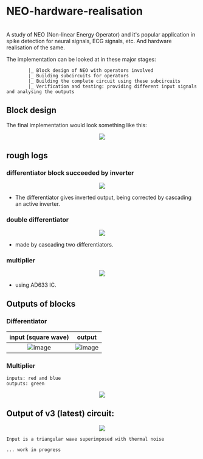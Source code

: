 # NEO-hardware-realisation
<br>
A study of NEO (Non-linear Energy Operator) and it's popular application in spike detection for neural signals, ECG signals, etc. And hardware realisation of the same.

The implementation can be looked at in these major stages:
```
        |_ Block design of NEO with operators involved 
        |_ Building subcircuits for operators
        |_ Building the complete circuit using these subcircuits
        |_ Verification and testing: providing different input signals and analysing the outputs
```     

## Block design

The final implementation would look something like this:
<br>
<p align = "center">
<img src = "https://user-images.githubusercontent.com/94699627/230158598-6b008fff-e858-4c7f-ba47-46273134c185.jpg">
</p>

## rough logs

### differentiator block succeeded by inverter
<p align = "center">
<img src = "https://user-images.githubusercontent.com/94699627/230831451-1d918f86-24fa-4e5a-bbeb-3f52bcaaa068.png">
</p>

- The differentiator gives inverted output, being corrected by cascading an active inverter.

### double differentiator
<p align = "center">
<img src = "https://user-images.githubusercontent.com/94699627/230831511-6e8e4771-2d05-40df-9666-1b74ea0cfce5.png">
</p>

- made by cascading two differentiators.

### multiplier
<p align = "center">
<img src = "https://user-images.githubusercontent.com/94699627/230831649-dd998096-bda9-4e2f-962a-30b93339a646.png">
</p>

- using AD633 IC.

## Outputs of blocks

### Differentiator

input (square wave)        |  output 
:-------------------------:|:-------------------------:
![image](https://user-images.githubusercontent.com/94699627/230908579-9bcff140-90fc-4813-b82f-43208d96df50.png) | ![image](https://user-images.githubusercontent.com/94699627/230908428-91520685-4134-41f5-a752-7d0c16ae6bc7.png)

### Multiplier
```
inputs: red and blue
outputs: green
```
<p align = "center">
<img src = "https://user-images.githubusercontent.com/94699627/230910563-63c64e86-b0a9-40f4-9c2a-eec9ddd5fc0d.png">
</p>

## Output of v3 (latest) circuit:
<p align = "center">
<img src = "https://user-images.githubusercontent.com/94699627/230988708-e9d3f767-67c9-4734-bfdb-9c560a62fb03.png">
</p>

`Input is a triangular wave superimposed with thermal noise`

`... work in progress`
